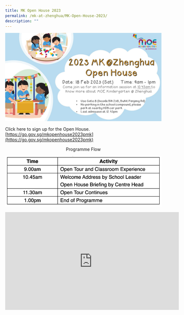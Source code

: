 ```yaml
---
title: MK Open House 2023
permalink: /mk-at-zhenghua/MK-Open-House-2023/
description: ""
---
```

![](/images/unnamed.jpeg)

Click here to sign up for the Open House.  
[https://go.gov.sg/mkopenhouse2023pmk](https://go.gov.sg/mkopenhouse2023pmk)  

 
<center>Programme Flow</center>

![](/images/programme.png)


<iframe width="560" height="315" src="https://www.youtube.com/embed/AYt1smH3iNg" title="YouTube video player" frameborder="0" allow="accelerometer; autoplay; clipboard-write; encrypted-media; gyroscope; picture-in-picture; web-share" allowfullscreen></iframe>